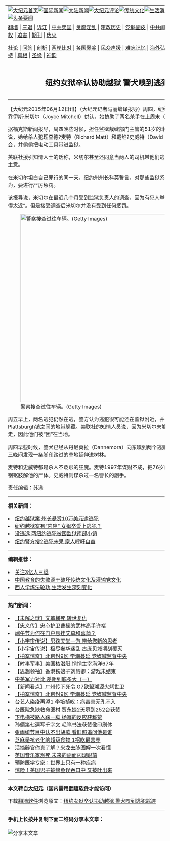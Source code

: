 <a name="1" id="1" target="_blank"></a><span id="1"></span>
<table align=center border="0"><tr><td colspan="2" VALIGN=TOP><a href="https://github.com/hipqzb3459/djy/blob/master/gb/nf1351518.md#1"><img src="https://raw.githubusercontent.com/hipqzb3459/www/master/t/djy/1.jpg" title="大纪元首页" alt="大纪元首页"></a><a href="https://github.com/hipqzb3459/djy/blob/master/gb/n24hr.md#1"><img src="https://raw.githubusercontent.com/hipqzb3459/www/master/t/djy/3.jpg" title="国际新闻" alt="国际新闻"></a><a href="https://github.com/hipqzb3459/djy/blob/master/gb/nsc413.md#1"><img src="https://raw.githubusercontent.com/hipqzb3459/www/master/t/djy/4.jpg" title="大陆新闻" alt="大陆新闻"></a><a href="https://github.com/hipqzb3459/djy/blob/master/gb/news392.md#1"><img src="https://raw.githubusercontent.com/hipqzb3459/www/master/t/djy/5.jpg" title="大纪元评论" alt="大纪元评论"></a><a href="https://github.com/hipqzb3459/djy/blob/master/gb/news2007.md#1"><img src="https://raw.githubusercontent.com/hipqzb3459/www/master/t/djy/6.jpg" title="传统文化" alt="传统文化"></a><a href="https://github.com/hipqzb3459/djy/blob/master/gb/news2008.md#1"><img src="https://raw.githubusercontent.com/hipqzb3459/www/master/t/djy/7.jpg" title="生活消费" alt="生活消费"></a><a href="https://github.com/hipqzb3459/djy/blob/master/gb/ncyule.md#1"><img src="https://raw.githubusercontent.com/hipqzb3459/www/master/t/djy/8.jpg" title="娱乐休闲" alt="娱乐休闲"></a><a href="https://github.com/hipqzb3459/djy/blob/master/gb/nsc1002.md#1"><img src="https://raw.githubusercontent.com/hipqzb3459/www/master/t/djy/9.jpg" title="健康" alt="健康"></a><a href="https://github.com/hipqzb3459/djy/blob/master/gb/nf6092.md#1"><img src="https://raw.githubusercontent.com/hipqzb3459/www/master/t/djy/10a.jpg" title="独家" alt="独家"></a><a href="https://github.com/hipqzb3459/djy/blob/master/gb/nf4514.md#1"><img src="https://raw.githubusercontent.com/hipqzb3459/www/master/t/djy/12a.jpg" title="头条要闻" alt="头条要闻"></a></td></tr>
<tr><td colspan="2" VALIGN=TOP><a target="_blank" href="https://github.com/hipqzb3459/www/blob/master/README.md?zsrh#1">翻墙</a> | <a target="_blank" href="https://github.com/hipqzb3459/djy/blob/master/gb/nf5657.md#1">三退</a> | <a target="_blank" href="https://github.com/hipqzb3459/djy/blob/master/gb/nf6124.md#1">诉江</a> | <a target="_blank" href="https://github.com/hipqzb3459/djy/blob/master/gb/nf1176117.md#1">中共卖国</a> | <a target="_blank" href="https://github.com/hipqzb3459/djy/blob/master/gb/nf5773.md#1">贪腐淫乱</a> | <a target="_blank" href="https://github.com/hipqzb3459/djy/blob/master/gb/nf1176115.md#1">窜改历史</a> | <a target="_blank" href="https://github.com/hipqzb3459/djy/blob/master/gb/nf1176107.md#1">党魁画皮</a> | <a target="_blank" href="https://github.com/hipqzb3459/djy/blob/master/gb/nf1320400.md#1">中共间谍</a> | <a target="_blank" href="https://github.com/hipqzb3459/djy/blob/master/gb/nf1176114.md#1">破坏传统</a> | <a target="_blank" href="https://github.com/hipqzb3459/ntdtv/blob/master/gb/prog447_1.md#1">恶贯满盈</a> | <a target="_blank" href="https://github.com/hipqzb3459/djy/blob/master/gb/ncid278.md#1">人权</a> | <a target="_blank" href="https://github.com/hipqzb3459/djy/blob/master/gb/nf1176111.md#1">迫害</a> | <a target="_blank" href="https://gitlab.com/szzdlab/mh-qikan/blob/master/README.md#1">期刊</a> | <a target="_blank" href="https://github.com/hipqzb3459/djy/blob/master/gb/nf5562.md#1">伪火</a></p><p><a target="_blank" href="https://github.com/hipqzb3459/djy/blob/master/gb/9p.md#1">社论</a> | <a target="_blank" href="https://github.com/hipqzb3459/djy/blob/master/gb/nf4378.md#1">问答</a> | <a target="_blank" href="https://github.com/hipqzb3459/djy/blob/master/gb/nf5792.md#1">剖析</a> | <a target="_blank" href="https://github.com/hipqzb3459/djy/blob/master/gb/nf5735.md#1">两岸比对</a> | <a target="_blank" href="https://github.com/hipqzb3459/djy/blob/master/gb/nf6119.md#1">各国褒奖</a> | <a target="_blank" href="https://github.com/hipqzb3459/djy/blob/master/gb/nf6120.md#1">民众声援</a> | <a target="_blank" href="https://github.com/hipqzb3459/djy/blob/master/gb/nf1188594.md#1">难忘记忆</a> | <a target="_blank" href="https://github.com/hipqzb3459/djy/blob/master/gb/nf3180.md#1">海外弘传</a> | <a target="_blank" href="https://github.com/hipqzb3459/djy/blob/master/gb/nf5410.md#1">万人上访</a> | <a target="_blank" href="https://github.com/hipqzb3459/www/blob/master/README.md?zsrh#1">平台首页</a> | <a target="_blank" href="https://github.com/hipqzb3459/djy/blob/master/gb/nf4386.md#1">支持</a> | <a target="_blank" href="https://github.com/hipqzb3459/djy/blob/master/gb/nf4389.md#1">真相</a> | <a target="_blank" href="https://github.com/hipqzb3459/djy/blob/master/gb/nf5790.md#1">圣缘</a> | <a target="_blank" href="https://github.com/hipqzb3459/djy/blob/master/gb/nf4786.md#1">神韵</a></td></tr>
<tr><td VALIGN=TOP width="626"><h2 align=center>纽约女狱卒认协助越狱 警犬嗅到逃犯踪迹</h2>

<h6></h6>
<hr>
	<p>【大纪元2015年06月12日讯】（大纪元记者马丽编译报导）周四，纽约上州监狱的女工作人员乔伊斯·米切尔（Joyce Mitchell）供认，她协助了两名杀手在上周末（6月6日）成功越狱。</p>
<p>据福克斯新闻报导，周四晚些时候，担任监狱裁缝部门主管的51岁的米切尔告诉纽约州警方说，她给杀人犯理查德?麦特（Richard Matt）和戴维?史威特（David Sweat）使用手机的机会，并偷偷把电动工具带进监狱。</p>
<p> 美联社援引知情人士的话称，米切尔甚至还同意当两人的司机带他们逃逸，但是最后一刻改变了主意。</p>
<p>在米切尔坦白自己罪行的同一天，纽约州州长科莫誓言，对那些监狱系统员工帮助囚犯犯法的行为，要进行严厉惩罚。</p>
<p>该报导说，米切尔在最近几个月受到监狱负责人的调查，因为有犯人举报她跟麦特和史威特“走得太近”。但是接受调查后米切尔并没有受到任何惩罚。 </p>
<figure id="attachment_5870794" aria-describedby="caption-attachment-5870794" style="width: 594px" class="wp-caption aligncenter"><ahref=" https://i.epochtimes.com/assets/uploads/2015/06/1506121523141124.jpg" target="_blank" rel="noreferrer noopener"> <img src="https://i.epochtimes.com/assets/uploads/2015/06/1506121523141124.jpg" alt="警察搜查过往车辆。(Getty Images)" title="警察搜查过往车辆。(Getty Images)" width="594" b="396"
	class="size-large wp-image-5870794" /></a><figcaption id="caption-attachment-5870794" class="wp-caption-text">警察搜查过往车辆。(Getty Images)</figcaption></figure>
<p>周五早上，两名<ahref="https://github.com/hipqzb3459/djy/blob/master/gb/tag/%E9%80%83%E7%8A%AF.md#1">逃犯</a>仍然在逃，警方认为逃犯很可能还在监狱附近，并在Dannemora 和Plattsburgh镇之间的地带躲藏。美联社的知情人员说，因为米切尔未能按计划开车将这两人接走，因此他们被“困”在当地。</p>
<p>周四早些时候，<ahref="https://github.com/hipqzb3459/djy/blob/master/gb/tag/%E8%AD%A6%E7%8A%AC.md#1">警犬</a>已经从丹尼莫拉（Dannemora）向东嗅到两个<ahref="https://github.com/hipqzb3459/djy/blob/master/gb/tag/%E9%80%83%E7%8A%AF.md#1">逃犯</a>的气味。森林护林员周三晚间发现一条脚印踏过的草地延伸进树林。</p>
<p>麦特和史威特都是杀人不眨眼的狂魔。麦特1997年谋财不成，把76岁的前老板活活掐死，并用钢锯肢解他的尸体。史威特则谋杀过一名警长的副手。</p>
<p>责任编辑：苏漾</p>
	
<hr>


<strong>相关新闻：</strong>
<li><a href="https://github.com/hipqzb3459/djy/blob/master/gb/15/6/8/n4452934.md#1">纽约越狱案 州长悬赏10万美元逮逃犯</a></li>
<li><a href="https://github.com/hipqzb3459/djy/blob/master/gb/15/6/9/n4454048.md#1">纽约越狱案有“内应” 女狱卒爱上逃犯？</a></li>
<li><a href="https://github.com/hipqzb3459/djy/blob/master/gb/15/6/10/n4454156.md#1">没逃远 两纽约逃犯被困监狱南部小镇</a></li>
<li><a href="https://github.com/hipqzb3459/djy/blob/master/gb/15/6/10/n4454628.md#1">纽约警方搜2逃犯未果 家人呼吁自首</a></li>
<hr>


<strong>编辑推荐：</strong>
<li><a href="https://github.com/hipqzb3459/djy/blob/master/gb/18/5/10/n10381511.md?dfh#1" target="_blank">关注3亿人三退</a></li><li><a href="https://github.com/tsiac2612/djy/blob/master/gb/18/1/22/n10077932.md#1" target="_blank">中国教育的失败源于破坏传统文化及灌输党文化</a></li><li><a href="https://github.com/tsiac2612/djy/blob/master/gb/18/5/30/n10441048.md#1" target="_blank">西人学炼法轮功 生活发生深刻变化</a></li>
<hr>

<strong>热门新闻：</strong>
<li><a href="https://github.com/hipqzb3459/djy/blob/master/gb/21/6/4/n12999902.md#1">【未解之谜】文革横死 转世复仇</a></li>
<li><a href="https://github.com/hipqzb3459/djy/blob/master/gb/21/6/8/n13008207.md#1">【忠义传】忠心护卫曹操的武林高手许褚</a></li>
<li><a href="https://github.com/hipqzb3459/djy/blob/master/gb/21/6/5/n13000772.md#1">端午节为何在门户悬挂艾草和菖蒲？</a></li>
<li><a href="https://github.com/hipqzb3459/djy/blob/master/gb/21/6/8/n13008509.md#1">【小宇宙传说】男孩天堂一游 带给您新的思考</a></li>
<li><a href="https://github.com/hipqzb3459/djy/blob/master/gb/21/6/8/n13008212.md#1">【小宇宙传说】极尽奢华迷乱 古庞贝城顷刻覆灭</a></li>
<li><a href="https://github.com/hipqzb3459/djy/blob/master/gb/21/6/12/n13016906.md#1">【拍案惊奇】北京封9区 学潮蔓延 党媒喊监督中央</a></li>
<li><a href="https://github.com/hipqzb3459/djy/blob/master/gb/21/6/12/n13018033.md#1">【时事军事】美国核潜艇 悄悄主宰海洋67年</a></li>
<li><a href="https://github.com/hipqzb3459/djy/blob/master/gb/21/5/24/n12972863.md#1">【思想领袖】香港铁娘子刘慧卿：游戏未结束</a></li>
<li><a href="https://github.com/hipqzb3459/djy/blob/master/gb/21/6/11/n13016556.md#1">中美军力对比 差距到底多大（一）</a></li>
<li><a href="https://github.com/hipqzb3459/djy/blob/master/gb/21/6/11/n13016240.md#1">【新闻看点】广州传下死令 G7欧盟溯源火烤世卫</a></li>
<li><a href="https://github.com/hipqzb3459/djy/blob/master/gb/21/6/12/n13016906.md#1">【拍案惊奇】北京封9区 学潮蔓延 党媒喊监督中央</a></li>
<li><a href="https://github.com/hipqzb3459/djy/blob/master/gb/21/6/13/n13018705.md#1">台艺人染疫再添1 李培祯叹：病毒真无孔不入</a></li>
<li><a href="https://github.com/hipqzb3459/djy/blob/master/gb/21/6/13/n13018566.md#1">台医院急缺救命医材 贾永婕2天募到252台获赞</a></li>
<li><a href="https://github.com/hipqzb3459/djy/blob/master/gb/21/6/12/n13016755.md#1">下电梯被路人踩一脚 杨幂的反应获称赞</a></li>
<li><a href="https://github.com/hipqzb3459/djy/blob/master/gb/21/6/11/n13016233.md#1">孙俪第七遍写千字文 毛笔书法获赞像印刷体</a></li>
<li><a href="https://github.com/hipqzb3459/djy/blob/master/gb/21/6/13/n13019789.md#1">张雨绮节目中认不出胡歌 看旧照追问他是谁</a></li>
<li><a href="https://github.com/hipqzb3459/djy/blob/master/gb/21/6/7/n13005395.md#1">芝麻是抗老化的超级食物 1招吃最营养</a></li>
<li><a href="https://github.com/hipqzb3459/djy/blob/master/gb/21/6/10/n13013820.md#1">活摘器官你真了解？来龙去脉图解一次看懂</a></li>
<li><a href="https://github.com/hipqzb3459/djy/blob/master/gb/21/6/12/n13017353.md#1">英国音乐家濒死 未来的画面闪现眼前</a></li>
<li><a href="https://github.com/hipqzb3459/djy/blob/master/gb/21/6/12/n13018195.md#1">预防医学专家：世界上只有一种疾病</a></li>
<li><a href="https://github.com/hipqzb3459/djy/blob/master/gb/21/6/13/n13018706.md#1">惊险！美国男子被鲸鱼误吞口中 又被吐出来</a></li>
<hr>

<strong>本文转自<a href="https://www.epochtimes.com">大纪元</a>（国内需用<a href="https://github.com/hipqzb3459/www/blob/master/README.md#8">翻墙软件</a>才能访问）</strong><p>下载<a href="https://github.com/hipqzb3459/www/blob/master/README.md#8">翻墙软件</a>浏览原文：<a href="https://www.epochtimes.com/gb/15/6/12/n4456325.htm">纽约女狱卒认协助越狱 警犬嗅到逃犯踪迹</a></p><hr>

<strong>手机上长按并复制下面二维码分享本文章：</strong><br><br><img src="https://chart.apis.google.com/chart?cht=qr&chs=240x240&choe=UTF-8&chld=M|2&chl=https://github.com/hipqzb3459/djy/blob/master/gb/15/6/12/n4456325.md%231" title="分享本文章"></td><td VALIGN=TOP><a href="https://github.com/hipqzb3459/djy/blob/master/gb/16/1/21/n4622075.md?dfh#1" target="_blank"><img src="https://raw.githubusercontent.com/hipqzb3459/djy/master/gb/300/wei-f1.jpg" title="中共的伪火骗局"  alt="中共的伪火骗局"></a><br><a href="https://github.com/hipqzb3459/www/blob/master/README.md?dfh#9" target="_blank"><img src="https://raw.githubusercontent.com/hipqzb3459/djy/master/gb/300/yong-h.jpg" title="永恒的见证"  alt="永恒的见证"></a><br><a href="https://github.com/hipqzb3459/djy/blob/master/gb/13/9/29/n3974789.md?dfh#1" target="_blank"><img src="https://raw.githubusercontent.com/hipqzb3459/djy/master/gb/300/shang-lnz.jpg" title="善良女子被中共投男牢"  alt="善良女子被中共投男牢"></a><br><a href="https://github.com/hipqzb3459/djy/blob/master/gb/16/3/16/n4663449.md?dfh#1" target="_blank"><img src="https://raw.githubusercontent.com/hipqzb3459/djy/master/gb/300/huo-z3.jpg" title="警卫目击活摘器官"  alt="警卫目击活摘器官"></a><br><a href="https://github.com/hipqzb3459/djy/blob/master/gb/16/8/7/n8177641.md?dfh#1" target="_blank"><img src="https://raw.githubusercontent.com/hipqzb3459/djy/master/gb/300/huo-z4.jpg" title="证人描述活摘恐怖"  alt="证人描述活摘恐怖"></a><br><a href="https://github.com/hipqzb3459/djy/blob/master/gb/10/4/19/n2881569.md?dfh#1" target="_blank"><img src="https://raw.githubusercontent.com/hipqzb3459/djy/master/gb/300/huo-z1.jpg" title="揭开活摘器官黑幕"  alt="揭开活摘器官黑幕"></a><br><a href="https://github.com/hipqzb3459/djy/blob/master/gb/10/11/7/n3077476.md?dfh#1" target="_blank"><img src="https://raw.githubusercontent.com/hipqzb3459/djy/master/gb/300/ma-ks.jpg" title="马克思的成魔之路"  alt="马克思的成魔之路"></a><br><a href="https://github.com/hipqzb3459/djy/blob/master/gb/14/6/9/n4173977.md?dfh#1" target="_blank"><img src="https://raw.githubusercontent.com/hipqzb3459/djy/master/gb/300/chang-zs.jpg" title="藏字石 蕴天机"  alt="藏字石 蕴天机"></a><br><a href="https://github.com/hipqzb3459/djy/blob/master/gb/18/5/10/n10381511.md?dfh#1" target="_blank"><img src="https://raw.githubusercontent.com/hipqzb3459/djy/master/gb/300/st1.jpg" title="关注三亿人三退"  alt="关注三亿人三退"></a><br><a href="https://github.com/hipqzb3459/djy/blob/master/gb/18/3/21/n10237682.md?dfh#1" target="_blank"><img src="https://raw.githubusercontent.com/hipqzb3459/djy/master/gb/300/jie-t.jpg" title="解体中共复兴中华"  alt="解体中共复兴中华"></a><br><a href="https://github.com/hipqzb3459/djy/blob/master/gb/9/2/9/n2422991.md?dfh#1" target="_blank"><img src="https://raw.githubusercontent.com/hipqzb3459/djy/master/gb/300/gao-zs.jpg" title="中共迫害良心律师"  alt="中共迫害良心律师"></a><br><a href="https://github.com/hipqzb3459/djy/blob/master/gb/18/12/9/n10900044.md?dfh#1" target="_blank"><img src="https://raw.githubusercontent.com/hipqzb3459/djy/master/gb/300/sj1.jpg" title="三百多万人举报江泽民"  alt="三百多万人举报江泽民"></a><br><a href="https://github.com/hipqzb3459/djy/blob/master/gb/18/8/28/n10672014.md?dfh#1" target="_blank"><img src="https://raw.githubusercontent.com/hipqzb3459/djy/master/gb/300/sj2.jpg" title="这些官员为何起诉江泽民"  alt="这些官员为何起诉江泽民"></a><br><a href="https://github.com/hipqzb3459/djy/blob/master/gb/8/12/18/n2367165.md?dfh#1" target="_blank"><img src="https://raw.githubusercontent.com/hipqzb3459/djy/master/gb/300/liangan.jpg" title="海峡两岸的强烈对比"  alt="海峡两岸的强烈对比"></a><br><a href="https://github.com/hipqzb3459/djy/blob/master/gb/15/12/10/n4593139.md?dfh#1" target="_blank"><img src="https://raw.githubusercontent.com/hipqzb3459/djy/master/gb/300/jia-ndzl.jpg" title="加拿大总理的贺信"  alt="加拿大总理的贺信"></a><br><a href="https://github.com/hipqzb3459/djy/blob/master/gb/11/6/17/n3289382.md?dfh#1" target="_blank"><img src="https://raw.githubusercontent.com/hipqzb3459/djy/master/gb/300/xiao-wd.jpg" title="探寻真相兼听则明"  alt="探寻真相兼听则明"></a><br><a href="https://github.com/hipqzb3459/djy/blob/master/gb/18/10/27/n10812623.md?dfh#1" target="_blank"><img src="https://raw.githubusercontent.com/hipqzb3459/djy/master/gb/300/yindu.jpg" title="印度媒体报道东方"  alt="印度媒体报道东方"></a><br><a href="https://github.com/hipqzb3459/djy/blob/master/gb/18/6/9/n10469652.md?dfh#1" target="_blank"><img src="https://raw.githubusercontent.com/hipqzb3459/djy/master/gb/300/xie-j.jpg" title="不一样的海外校园"  alt="不一样的海外校园"></a><br><a href="https://github.com/hipqzb3459/djy/blob/master/gb/7/4/5/n1669415.md?dfh#1" target="_blank"><img src="https://raw.githubusercontent.com/hipqzb3459/djy/master/gb/300/li-up.jpg" title="从大师到徒弟的传奇"  alt="从大师到徒弟的传奇"></a><br><a href="https://github.com/hipqzb3459/djy/blob/master/gb/17/5/26/n9191512.md?dfh#1" target="_blank"><img src="https://raw.githubusercontent.com/hipqzb3459/djy/master/gb/300/zfl2.jpg" title="亿万人与东方一本奇书"  alt="亿万人与东方一本奇书"></a><br><a href="https://github.com/hipqzb3459/djy/blob/master/gb/13/11/27/n4020290.md?dfh#1" target="_blank"><img src="https://raw.githubusercontent.com/hipqzb3459/djy/master/gb/300/zhen-h.jpg" title="大陆见不到的震撼场面"  alt="大陆见不到的震撼场面"></a><br><a href="https://github.com/hipqzb3459/djy/blob/master/gb/15/7/17/n4482910.md?dfh#1" target="_blank"><img src="https://raw.githubusercontent.com/hipqzb3459/djy/master/gb/300/dalu-sk.jpg" title="人心向善 大陆当初盛况"  alt="人心向善 大陆当初盛况"></a><br><a href="https://github.com/hipqzb3459/djy/blob/master/gb/19/1/5/n10955468.md?dfh#1" target="_blank"><img src="https://raw.githubusercontent.com/hipqzb3459/djy/master/gb/300/zfl1.jpg" title="追寻真理 这书讲什么"  alt="追寻真理 这书讲什么"></a><br><a href="https://github.com/hipqzb3459/www/blob/master/README.md?dfh#1" target="_blank"><img src="https://raw.githubusercontent.com/hipqzb3459/djy/master/gb/300/fq1.jpg" title="下载免费翻墙软件"  alt="下载免费翻墙软件"></a><br></td></tr></table>
